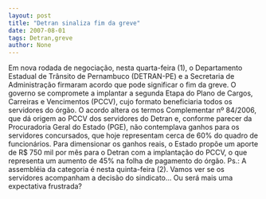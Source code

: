 ```yaml
---
layout: post
title: "Detran sinaliza fim da greve"
date: 2007-08-01
tags: Detran,greve
author: None
---
```

Em nova rodada de negocia&ccedil;&atilde;o, nesta quarta-feira (1), o Departamento Estadual de Tr&acirc;nsito de Pernambuco (DETRAN-PE) e a Secretaria de Administra&ccedil;&atilde;o&nbsp;firmaram acordo que pode significar o fim da greve.
O governo se compromete a implantar a segunda Etapa do Plano de Cargos, Carreiras e Vencimentos (PCCV), cujo formato beneficiaria todos os servidores do &oacute;rg&atilde;o. 
O acordo altera os termos Complementar n&ordm; 84/2006, que d&aacute; origem ao PCCV dos servidores do Detran e, conforme parecer da Procuradoria Geral do Estado (PGE), n&atilde;o contemplava ganhos para os servidores concursados, que hoje representam cerca de 60% do quadro de funcion&aacute;rios. 
Para dimensionar os ganhos reais, o Estado prop&otilde;e um aporte de R$ 750 mil por m&ecirc;s para o Detran com a implanta&ccedil;&atilde;o do PCCV, o que representa um aumento de 45% na folha de pagamento do &oacute;rg&atilde;o.
Ps.: A assembl&eacute;ia da categoria &eacute; nesta quinta-feira (2). Vamos ver se os servidores acompanham a decis&atilde;o do sindicato... Ou ser&aacute; mais uma expectativa frustrada? 